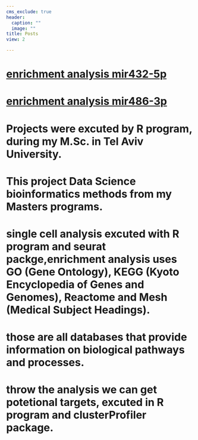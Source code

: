 ```yaml
---
cms_exclude: true
header:
  caption: ""
  image: ""
title: Posts
view: 2

---
```


# 
# [enrichment analysis mir432-5p](/personal_website/static/enrichment_analysis_432.html)
# [enrichment analysis mir486-3p](/personal_website/static/enrichment_analysis_486.html)
# 
# Projects were excuted by **R** program, during my M.Sc. in Tel Aviv University.
# This project Data Science bioinformatics methods from my Masters programs.
# single cell analysis excuted with <b>R</b> program and seurat packge,enrichment analysis uses GO (Gene Ontology), KEGG (Kyoto Encyclopedia of Genes and Genomes), Reactome and Mesh (Medical Subject Headings).
# those are all databases that provide information on biological pathways and processes.
# throw the analysis we can get potetional targets, excuted in **R** program and clusterProfiler package.
